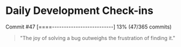 # Daily Development Check-ins

Commit #47
[====--------------------------] 13% (47/365 commits)

> "The joy of solving a bug outweighs the frustration of finding it."